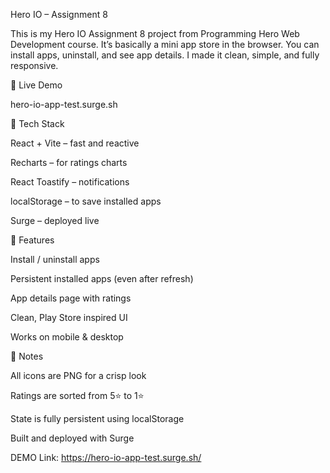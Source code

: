 Hero IO – Assignment 8

This is my Hero IO Assignment 8 project from Programming Hero Web Development course.
It’s basically a mini app store in the browser. You can install apps, uninstall, and see app details. I made it clean, simple, and fully responsive.

🔹 Live Demo

hero-io-app-test.surge.sh

🔹 Tech Stack

React + Vite – fast and reactive

Recharts – for ratings charts

React Toastify – notifications

localStorage – to save installed apps

Surge – deployed live

🔹 Features

Install / uninstall apps

Persistent installed apps (even after refresh)

App details page with ratings

Clean, Play Store inspired UI

Works on mobile & desktop


🔹 Notes

All icons are PNG for a crisp look

Ratings are sorted from 5⭐ to 1⭐

State is fully persistent using localStorage

Built and deployed with Surge

DEMO Link: https://hero-io-app-test.surge.sh/
